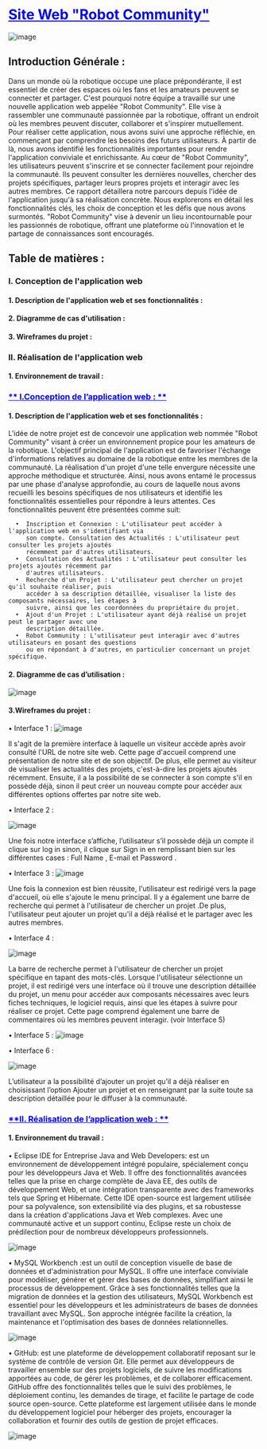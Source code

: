 
# <a href="#" style="color: blue;">Site Web "Robot Community"</a>
![image](https://github.com/hhaassnnaaee/site_robotic/assets/119757481/374ec678-3c01-4571-9203-847c3dc04ade)

## Introduction Générale :
Dans un monde où la robotique occupe une place prépondérante, il est essentiel de créer des espaces où les fans et les amateurs peuvent se connecter et partager. C'est pourquoi notre équipe a travaillé sur une nouvelle application web appelée "Robot Community". Elle vise à rassembler une communauté passionnée par la robotique, offrant un endroit où les membres peuvent discuter, collaborer et s'inspirer mutuellement.
Pour réaliser cette application, nous avons suivi une approche réfléchie, en commençant par comprendre les besoins des futurs utilisateurs. À partir de là, nous avons identifié les fonctionnalités importantes pour rendre l'application conviviale et enrichissante.
Au cœur de "Robot Community", les utilisateurs peuvent s'inscrire et se connecter facilement pour rejoindre la communauté. Ils peuvent consulter les dernières nouvelles, chercher des projets spécifiques, partager leurs propres projets et interagir avec les autres membres.
Ce rapport détaillera notre parcours depuis l'idée de l'application jusqu'à sa réalisation concrète. Nous explorerons en détail les fonctionnalités clés, les choix de conception et les défis que nous avons surmontés. "Robot Community" vise à devenir un lieu incontournable pour les passionnés de robotique, offrant une plateforme où l'innovation et le partage de connaissances sont encouragés.







## Table de matières :

### I. Conception de l'application web

#### 1. Description de l'application web et ses fonctionnalités :

#### 2. Diagramme de cas d'utilisation :
    
#### 3. Wireframes du projet :

### II. Réalisation de l'application web

#### 1. Environnement de travail :









###  <a href="#" style="color: blue;">** I.Conception de l’application web : **</a>
 #### 1.  Description de l'application web et ses fonctionnalités :
  
L'idée de notre projet est de concevoir une application web nommée "Robot Community" visant à créer un environnement propice pour les amateurs de la robotique. L'objectif principal de l'application est de favoriser l'échange d'informations relatives au domaine de la robotique entre les membres de la communauté.
La réalisation d'un projet d'une telle envergure nécessite une approche méthodique et structurée. Ainsi, nous avons entamé le processus par une phase d'analyse approfondie, au cours de laquelle nous avons recueilli les besoins spécifiques de nos utilisateurs et identifié les fonctionnalités essentielles pour répondre à leurs attentes. Ces fonctionnalités peuvent être présentées comme suit:

      •  Inscription et Connexion : L'utilisateur peut accéder à l'application web en s'identifiant via 
         son compte. Consultation des Actualités : L'utilisateur peut consulter les projets ajoutés 
         récemment par d'autres utilisateurs.
 	  •  Consultation des Actualités : L'utilisateur peut consulter les projets ajoutés récemment par 
         d'autres utilisateurs.
	  •  Recherche d'un Projet : L'utilisateur peut chercher un projet qu'il souhaite réaliser, puis 
         accéder à sa description détaillée, visualiser la liste des composants nécessaires, les étapes à 
         suivre, ainsi que les coordonnées du propriétaire du projet.
      •	 Ajout d'un Projet : L'utilisateur ayant déjà réalisé un projet peut le partager avec une 
         description détaillée.
	  •  Robot Community : L'utilisateur peut interagir avec d'autres utilisateurs en posant des questions 
         ou en répondant à d'autres, en particulier concernant un projet spécifique.



 #### 2. Diagramme de cas d’utilisation :
![image](https://github.com/hhaassnnaaee/site_robotic/assets/119757481/4ad568ec-0163-49a9-8a89-acf24adbfe69)











#### 3.Wireframes du projet :
•	Interface 1 :
![image](https://github.com/hhaassnnaaee/site_robotic/assets/119757481/a1f85d56-ca68-41be-85ac-caa9fb04e0e2)


Il s'agit de la première interface à laquelle un visiteur accède après avoir consulté l'URL de notre site web. Cette page d'accueil comprend une présentation de notre site et de son objectif. De plus, elle permet au visiteur de visualiser les actualités des projets, c'est-à-dire les projets ajoutés récemment. Ensuite, il a la possibilité de se connecter à son compte s'il en possède déjà, sinon il peut créer un nouveau compte pour accéder aux différentes options offertes par notre site web.

•	Interface 2 : 

![image](https://github.com/hhaassnnaaee/site_robotic/assets/119757481/f0eb78e0-74fd-4a15-8448-151ca9df73f8)




Une fois notre interface s’affiche, l’utilisateur s’il possède déjà un compte il clique sur log in  sinon, il clique sur Sign in en remplissant bien sur les  différentes cases : Full Name , E-mail et Password .

•	Interface 3 : 
![image](https://github.com/hhaassnnaaee/site_robotic/assets/119757481/56657a28-6789-43df-9e0d-588a95e9078f)

Une fois la connexion est bien réussite, l'utilisateur est redirigé vers la page d'accueil, où elle s'ajoute le menu principal. Il y a également une barre de recherche qui permet à l'utilisateur de chercher un projet .De plus, l'utilisateur peut ajouter un projet qu'il a déjà réalisé et le partager avec les autres membres.

•	Interface 4 :
 
![image](https://github.com/hhaassnnaaee/site_robotic/assets/119757481/44c3980b-8512-4344-8a11-d5896ca219b4)




La barre de recherche permet à l'utilisateur de chercher un projet spécifique en tapant des mots-clés. Lorsque l'utilisateur sélectionne un projet, il est redirigé vers une interface où il trouve une description détaillée du projet, un menu pour accéder aux composants nécessaires avec leurs fiches techniques, le logiciel requis, ainsi que les étapes à suivre pour réaliser ce projet. Cette page comprend également une barre de commentaires où les membres peuvent interagir. (voir Interface 5)

•	Interface 5 :
![image](https://github.com/hhaassnnaaee/site_robotic/assets/119757481/eb77286d-08da-4d3c-ba64-1fd30685fea1)

•	Interface 6 :

![image](https://github.com/hhaassnnaaee/site_robotic/assets/119757481/cf43bc3b-30bf-401d-a218-327903dc28bf)




L’utilisateur a la possibilité d’ajouter un projet qu’il a déjà réaliser en choisissant l’option Ajouter un projet et en renseignant par la suite toute sa description détaillée pour le diffuser à la communauté.
###  <a href="#" style="color: blue;">**II.	Réalisation de l’application web : **</a>

#### 1. Environnement du travail :

 • Eclipse IDE for Entreprise Java and Web Developers: est un environnement de développement intégré populaire, spécialement conçu pour les développeurs Java et Web. Il offre des fonctionnalités avancées telles que la prise en charge complète de Java EE, des outils de développement Web, et une intégration transparente avec des frameworks tels que Spring et Hibernate. Cette IDE open-source est largement utilisée pour sa polyvalence, son extensibilité via des plugins, et sa robustesse dans la création d'applications Java et Web complexes. Avec une communauté active et un support continu, Eclipse reste un choix de prédilection pour de nombreux développeurs professionnels.
 
![image](https://github.com/hhaassnnaaee/site_robotic/assets/119757481/8ad0d0ac-79c9-4bb4-822c-717203f861cd)

 • MySQL Workbench :est un outil de conception visuelle de base de données et d'administration pour MySQL. Il offre une interface conviviale pour modéliser, générer et gérer des bases de données, simplifiant ainsi le processus de développement. Grâce à ses fonctionnalités telles que la migration de données et la gestion des utilisateurs, MySQL Workbench est essentiel pour les développeurs et les administrateurs de bases de données travaillant avec MySQL. Son approche intégrée facilite la création, la maintenance et l'optimisation des bases de données relationnelles.

 ![image](https://github.com/hhaassnnaaee/site_robotic/assets/119757481/912d8bcf-a901-492b-841f-f6c33d824253)

 • GitHub:  est une plateforme de développement collaboratif reposant sur le système de contrôle de version Git. Elle permet aux développeurs de travailler ensemble sur des projets logiciels, de suivre les modifications apportées au code, de gérer les problèmes, et de collaborer efficacement. GitHub offre des fonctionnalités telles que le suivi des problèmes, le déploiement continu, les demandes de tirage, et facilite le partage de code source open-source. Cette plateforme est largement utilisée dans le monde du développement logiciel pour héberger des projets, encourager la collaboration et fournir des outils de gestion de projet efficaces.

![image](https://github.com/hhaassnnaaee/site_robotic/assets/119757481/f4a18741-bb12-47a6-81e3-a70042d63bcc)


